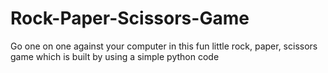 # Rock-Paper-Scissors-Game
Go one on one against your computer in this fun little rock, paper, scissors game which is built by using a simple python code
